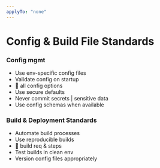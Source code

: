 ```yaml
---
applyTo: "none"
---
```


# Config & Build File Standards

### Config mgmt

- Use env-specific config files
- Validate config on startup
- 📝 all config options
- Use secure defaults
- Never commit secrets | sensitive data
- Use config schemas when available

### Build & Deployment Standards

- Automate build processes
- Use reproducible builds
- 📝 build req & steps
- Test builds in clean env
- Version config files appropriately